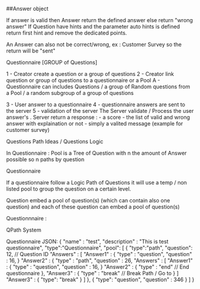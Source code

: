 ##Answer object

If answer is valid then Answer return the defined answer else return "wrong answer"
If Question have hints and the parameter auto hints is defined return first hint and remove the dedicated points.

An Answer can also not be correct/wrong, ex : Customer Survey so the return will be "sent"


Questionnaire [GROUP of Questions]




1 - Creator create a question or a group of questions 
2 - Creator link question or group of questions to a questionnaire or a Pool
    A -  Questionnaire can includes Questions / a group of Random questions from a Pool / a random subgroup of a group of questions

3 - User answer to a questionnaire 
4 - questionnaire answers are sent to the server
5 - validation of the server
    The Server validate / Process the user answer's . 
    Server return a response : 
    - a score
    - the list of valid and wrong answer with explaination or not
    - simply a valited message (example for customer survey)


Questions Path Ideas / Questions Logic

In Questionnaire : 
Pool is a Tree of Question with n the amount of Answer possible
so n paths by question

Questionnaire 

If a questionnaire follow a Logic Path of Questions it will use a temp / non listed pool to group the question on a certain level.

Question embed a pool of question(s) (which can contain also one question) and each of these question can embed a pool of question(s)


Questionnnaire :

QPath System

Questionnaire 
JSON: 
    {
        "name" : "test",
        "description" : "This is test questionnaire",
        "type":"Questionnaire",
        "pool": 
        [
            {
                "type":"path",
                "question": 12, // Question ID
                "Answers" : [
                        "Answer1" : {
                            "type" : "question",
                            "question" : 16,
                        }
                        "Answer2" : {
                            "type" : "path",
                            "question" : 26,
                            "Answers" : [
                                "Answer1" : {
                                    "type" : "question",
                                    "question" : 16,
                                }
                                "Answer2" : {
                                    "type" : "end" // End questionnaire
                                },
                                "Answer3" : {
                                    "type" : "break" // Break Path / Go to
                                }
                            ]
                        "Answer3" : {
                            "type": "break"
                        }
                    ]
            },
            {
                "type": "question",
                "question" : 346
            }
        ]
    }
